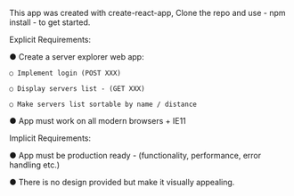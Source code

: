 This app was created with create-react-app, Clone the repo and use - npm install - to get started.


Explicit Requirements:

● Create a server explorer web app:

    ○ Implement login (POST XXX)
    
    ○ Display servers list - (GET XXX)
    
    ○ Make servers list sortable by name / distance
    
● App must work on all modern browsers + IE11


Implicit Requirements:

● App must be production ready - (functionality, performance, error handling etc.)

● There is no design provided but make it visually appealing.


